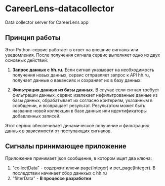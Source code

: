 # CareerLens-datacollector
Data collector server for CareerLens app

## Принцип работы

Этот Python-сервис работает в ответ на внешние сигналы или уведомления. После получения сигнала сервис выполняет одно из двух основных действий:

1. **Запрос данных с hh.ru.** Если сигнал указывает на необходимость получения новых данных, сервис отправляет запрос к API hh.ru, получает данные о вакансиях и сохраняет их в базу данных.

1. **Фильтрация данных из базы данных.** В случае если сигнал требует фильтрации данных, сервис извлекает нефильтрованные данные из базы данных, обрабатывает их согласно критериям, указанным в сообщении, и возвращает результат. Результатом может быть название новой коллекции в базе данных или идентификаторы добавленных записей.

Этот сервис обеспечивает динамическое получение и фильтрацию данных в зависимости от поступающих сигналов.

## Сигналы принимающее приложение

Приложение принимает json сообщение, в котором ищет два ключа:
1. "collectData" - содержит ключи page(Integer) и per_page(Integer). В последствии начинает сбор даннхых с hh.ru
2. "filterData" - **В процессе разработки**